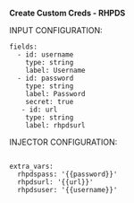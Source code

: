 
<B>Create Custom Creds - RHPDS  </B>

INPUT CONFIGURATION:
<pre class="line-number language-yaml"><code>fields:
  - id: username
    type: string
    label: Username
  - id: password
    type: string
    label: Password
    secret: true
   - id: url
    type: string
    label: rhpdsurl
</code></pre>
INJECTOR CONFIGURATION:
<pre class="line-number language-yaml"><code>
extra_vars:
  rhpdspass: '{{password}}'
  rhpdsurl: '{{url}}'
  rhpdsuser: '{{username}}'
</code></pre>
